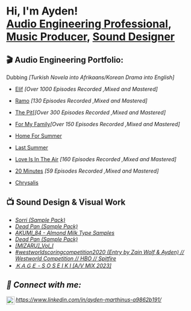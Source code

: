 <h1>Hi, I'm Ayden! <br/><a href="https://www.linkedin.com/in/ayden-marthinus-a9862b191/">Audio Engineering Professional</a>, <a href="https://soundcloud.com/kageidk">Music Producer</a>, <a href="https://linktr.ee/kageidk">Sound Designer</a></h1>

<h2>🎬 Audio Engineering Portfolio:</h2>
<p>Dubbing<em> [Turkish Novela into Afrikaans/Korean Drama into English]</em></p>

- <a href="https://drive.google.com/file/d/1HjwMrduKbj_nr-9KmYcPohZ60qXyGAtT/view?usp=share_link">Elif</a><em> [Over 1000 Episodes Recorded ,Mixed and Mastered]</em></p>

- <a href="https://drive.google.com/file/d/1EJFVZLdn3kDQPOrJvC-EHTNxUBcrmgu_/view?usp=share_link/">Ramo</a> <em>[130 Episodes Recorded ,Mixed and Mastered]</em></p>
- <a href="https://drive.google.com/file/d/14Ebo8OorhxpLh6O5n3mq1l4tD76SG43c/view?usp=share_link">The Pit</a>[<em>[Over 300 Episodes Recorded ,Mixed and Mastered]</em></p>
- <a href="https://drive.google.com/file/d/11VIYF28qrPjUhFUauU1uwp7vRhTbWqQu/view?usp=share_link">For My Family</a><em>[Over 150 Episodes Recorded ,Mixed and Mastered]</em></p>
- <a href="https://drive.google.com/file/d/16D7mjLdcxW9Qsuw9sQsNm5b95jjMYAS_/view?usp=share_link">Home For Summer</a>
- <a href="https://drive.google.com/file/d/1D5okRk5qggcb8mFBBy2TGD1b3PeeafLw/view?usp=share_link">Last Summer</a>
- <a href="https://drive.google.com/file/d/1rSlLhdIPmsRHGy7iem9T3Lr4D9nbj3Qa/view?usp=share_link">Love Is In The Air</a> <em>[160 Episodes Recorded ,Mixed and Mastered]</em></p>
- <a href="https://drive.google.com/file/d/10aLljdCU7QIC3Vl1XgVhKLLbkgs4Z9pG/view?usp=share_link">20 Minutes</a> <em>[59 Episodes Recorded ,Mixed and Mastered]</em></p>
- <a href="https://drive.google.com/file/d/1LHMxLD1n_uQcwPhQ7OCyFR0SVr3simHJ/view?usp=sharing">Chrysalis</a>


<h2>📺 Sound Design & Visual Work</h2>

- <em><a href="https://saturatedsamples.bandcamp.com/album/sorri-sample-pack">Sorri (Sample Pack)</a><em>
- <a href="https://saturatedsamples.bandcamp.com/album/dead-pan-sample-pack">Dead Pan (Sample Pack)</a><em>
- <a href="https://splice.com/sounds/packs/billegal-sounds/akumi-84-almond-milk-type-samples/samples">AKUMI_84 - Almond Milk Type Samples</a><em>
- <a href="https://saturatedsamples.bandcamp.com/album/dead-pan-sample-pack">Dead Pan (Sample Pack)</a><em>
- <a href="https://kagemusic.gumroad.com/l/iotBt">[MIZARU]_Vol_I</a><em>
- <a href="https://youtu.be/LInD6OaAiC0">#westworldscoringcompetition2020 (Entry by Zain Wolf & Ayden) // Westworld Competition // HBO // Spitfire</a><em>
- <a href="https://youtu.be/lLBNmq3NGBE">ＫＡＧＥ - S O S E I K I [A/V MIX 2023]</a><em>

<h2> 🤳 Connect with me:</h2>

<img align="left" alt="JoshMadakor | LinkedIn" width="22px" src="https://cdn.jsdelivr.net/npm/simple-icons@v3/icons/linkedin.svg" />https://www.linkedin.com/in/ayden-marthinus-a9862b191/

<!--
**joshmadakor1/joshmadakor1** is a ✨ _special_ ✨ repository because its `README.md` (this file) appears on your GitHub profile.

Here are some ideas to get you started:

- 🔭 I’m currently working on ...
- 🌱 I’m currently learning ...
- 👯 I’m looking to collaborate on ...
- 🤔 I’m looking for help with ...
- 💬 Ask me about ...
- 📫 How to reach me: ...
- 😄 Pronouns: ...
- ⚡ Fun fact: ...
-->
